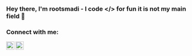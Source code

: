### Hey there, I'm rootsmadi - I code </> for fun it is not my main field 👻

### Connect with me:

[<img align="left" alt="codeSTACKr | LinkedIn" width="22px" src="https://cdn.jsdelivr.net/npm/simple-icons@v3/icons/linkedin.svg" />][linkedin]
[<img align="left" alt="codeSTACKr | Instagram" width="22px" src="https://cdn.jsdelivr.net/npm/simple-icons@v3/icons/instagram.svg" />][instagram]

</details>

[instagram]: https://instagram.com/rootsmadi
[linkedin]: https://linkedin.com/in/saud-smadi
